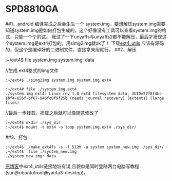 SPD8810GA
=========
##1、android 编译完成之后会生生一个 system.img，要想解压system.img需要知道system.img是如何打包生成的，这个好像没有工具可以查看system.img的格式，只能一个个的试。
我试了一下unyaffs与unyaffs2都不能解压，最后才发现这个system.img是ext4打包的，用simg2img就ok了！
下载[ext4_utils](https://github.com/YuLaw/ext4-utils)
应该有源码的，但这个是编译好的二进制文件，直接拿来用就行。
##2、解压

  :~/ext4$ file system.img
	system.img: data

//生成 ext4格式的img文件
	
	:~/ext4$ ./simg2img system.img system.img.ext4 

	:~/ext4# file ./system.img.ext4 
	./system.img.ext4: Linux rev 1.0 ext4 filesystem data, UUID=57f8f4bc-abf4-655f-bf67-946fc0f9f25b (needs journal recovery) (extents) (large files)

//最后一步挂载，挂载之后就可以像随意修改了
	
	:~/ext4$ mkdir ./sys_dir
	:~/ext4$ mount -t ext4 -o loop system.img.ext4 ./sys_dir/

##3、打包

	:~/ext4$ ./make_ext4fs -s -l 512M -a system system_new.img ./sys_dir/
	:~/ext4$  file ./system_new.img 
	./system_new.img: data
[原博客](http://blog.chinaunix.net/uid-26009923-id-3454597.html)中ext4_utils链接地址有误,且貌似是同时登陆两台电脑写教程(sun@ubuntu/root@yanfa3-desktop)。
